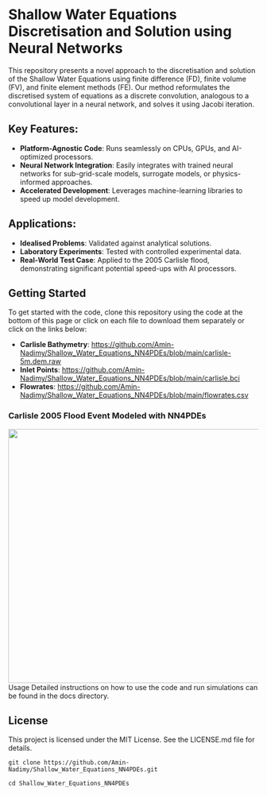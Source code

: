 # Shallow Water Equations Discretisation and Solution using Neural Networks

This repository presents a novel approach to the discretisation and solution of the Shallow Water Equations using finite difference (FD), finite volume (FV), and finite element methods (FE). Our method reformulates the discretised system of equations as a discrete convolution, analogous to a convolutional layer in a neural network, and solves it using Jacobi iteration.

## Key Features:
- **Platform-Agnostic Code**: Runs seamlessly on CPUs, GPUs, and AI-optimized processors.
- **Neural Network Integration**: Easily integrates with trained neural networks for sub-grid-scale models, surrogate models, or physics-informed approaches.
- **Accelerated Development**: Leverages machine-learning libraries to speed up model development.

## Applications:
- **Idealised Problems**: Validated against analytical solutions.
- **Laboratory Experiments**: Tested with controlled experimental data.
- **Real-World Test Case**: Applied to the 2005 Carlisle flood, demonstrating significant potential speed-ups with AI processors.

## Getting Started
To get started with the code, clone this repository using the code at the bottom of this page or click on each file to download them separately or click on the links below:
- **Carlisle Bathymetry**: https://github.com/Amin-Nadimy/Shallow_Water_Equations_NN4PDEs/blob/main/carlisle-5m.dem.raw
- **Inlet Points**: https://github.com/Amin-Nadimy/Shallow_Water_Equations_NN4PDEs/blob/main/carlisle.bci
- **Flowrates**: https://github.com/Amin-Nadimy/Shallow_Water_Equations_NN4PDEs/blob/main/flowrates.csv

### Carlisle 2005 Flood Event Modeled with NN4PDEs
<img src="https://github.com/Amin-Nadimy/Shallow_Water_Equations_-SWE-/blob/main/SWE_2.gif" width="512" />
Usage
Detailed instructions on how to use the code and run simulations can be found in the docs directory.

## License
This project is licensed under the MIT License. See the LICENSE.md file for details.

```
git clone https://github.com/Amin-Nadimy/Shallow_Water_Equations_NN4PDEs.git
```
```
cd Shallow_Water_Equations_NN4PDEs
```


